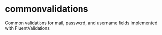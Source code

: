 # commonvalidations
Common validations for mail, password, and username fields implemented with FluentValidations
